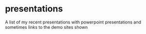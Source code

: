 # presentations
A list of my recent presentations with powerpoint presentations and sometimes links to the demo sites shown
